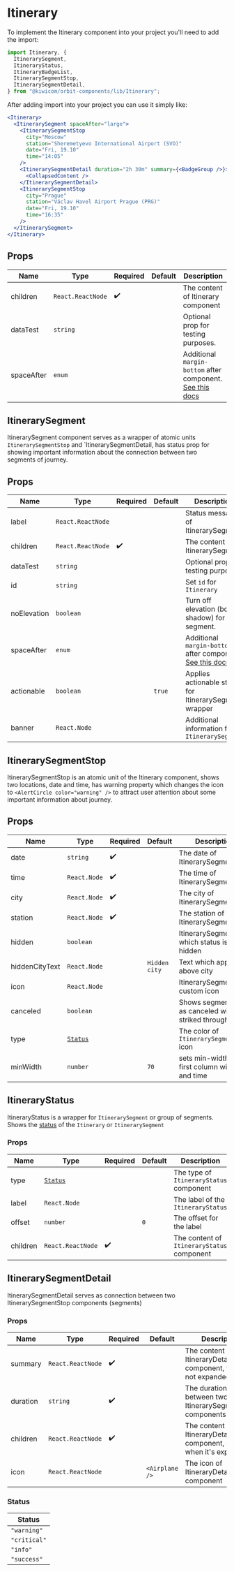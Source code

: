 # Itinerary

To implement the Itinerary component into your project you'll need to add the import:

```jsx
import Itinerary, {
  ItinerarySegment,
  ItineraryStatus,
  ItineraryBadgeList,
  ItinerarySegmentStop,
  ItinerarySegmentDetail,
} from "@kiwicom/orbit-components/lib/Itinerary";
```

After adding import into your project you can use it simply like:

```jsx
<Itinerary>
  <ItinerarySegment spaceAfter="large">
    <ItinerarySegmentStop
      city="Moscow"
      station="Sheremetyevo International Airport (SVO)"
      date="Fri, 19.10"
      time="14:05"
    />
    <ItinerarySegmentDetail duration="2h 30m" summary={<BadgeGroup />}>
      <CollapsedContent />
    </ItinerarySegmentDetail>
    <ItinerarySegmentStop
      city="Prague"
      station="Václav Havel Airport Prague (PRG)"
      date="Fri, 19.10"
      time="16:35"
    />
  </ItinerarySegment>
</Itinerary>
```

## Props

| Name       | Type              | Required           | Default | Description                                                                                                                                                    |
| ---------- | ----------------- | ------------------ | ------- | -------------------------------------------------------------------------------------------------------------------------------------------------------------- |
| children   | `React.ReactNode` | :heavy_check_mark: |         | The content of Itinerary component                                                                                                                             |
| dataTest   | `string`          |                    |         | Optional prop for testing purposes.                                                                                                                            |
| spaceAfter | `enum`            |                    |         | Additional `margin-bottom` after component. [See this docs](https://github.com/kiwicom/orbit/tree/master/packages/orbit-components/src/common/getSpacingToken) |

## ItinerarySegment

ItinerarySegment component serves as a wrapper of atomic units `ItinerarySegmentStop` and `ItinerarySegmentDetail, has status prop for showing important information about the connection between two segments of journey.

## Props

| Name        | Type              | Required           | Default | Description                                                                                                                                                    |
| ----------- | ----------------- | ------------------ | ------- | -------------------------------------------------------------------------------------------------------------------------------------------------------------- |
| label       | `React.ReactNode` |                    |         | Status message of ItinerarySegment                                                                                                                             |
| children    | `React.ReactNode` | :heavy_check_mark: |         | The content of ItinerarySegment                                                                                                                                |
| dataTest    | `string`          |                    |         | Optional prop for testing purposes.                                                                                                                            |
| id          | `string`          |                    |         | Set `id` for `Itinerary`                                                                                                                                       |
| noElevation | `boolean`         |                    |         | Turn off elevation (box-shadow) for a segment.                                                                                                                 |
| spaceAfter  | `enum`            |                    |         | Additional `margin-bottom` after component. [See this docs](https://github.com/kiwicom/orbit/tree/master/packages/orbit-components/src/common/getSpacingToken) |
| actionable  | `boolean`         |                    | `true`  | Applies actionable styles for ItinerarySegment wrapper                                                                                                         |
| banner      | `React.Node`      |                    |         | Additional information for `ItinerarySegment`                                                                                                                  |

## ItinerarySegmentStop

ItinerarySegmentStop is an atomic unit of the Itinerary component, shows two locations, date and time, has warning property which changes the icon to `<AlertCircle color="warning" />` to attract user attention about some important information about journey.

## Props

| Name           | Type                | Required           | Default       | Description                                              |
| -------------- | ------------------- | ------------------ | ------------- | -------------------------------------------------------- |
| date           | `string`            | :heavy_check_mark: |               | The date of ItinerarySegmentStop                         |
| time           | `React.Node`        | :heavy_check_mark: |               | The time of ItinerarySegmentStop                         |
| city           | `React.Node`        | :heavy_check_mark: |               | The city of ItinerarySegmentStop                         |
| station        | `React.Node`        | :heavy_check_mark: |               | The station of ItinerarySegmentStop                      |
| hidden         | `boolean`           |                    |               | ItinerarySegmentStop which status is hidden              |
| hiddenCityText | `React.Node`        |                    | `Hidden city` | Text which appears above city                            |
| icon           | `React.Node`        |                    |               | ItinerarySegmentStop custom icon                         |
| canceled       | `boolean`           |                    |               | Shows segment stop as canceled with striked through Text |
| type           | [`Status`](#status) |                    |               | The color of `ItinerarySegmentStop` icon                 |
| minWidth       | `number`            |                    | `70`          | sets min-width for first column with date and time       |

## ItineraryStatus

ItineraryStatus is a wrapper for `ItinerarySegment` or group of segments. Shows the [status](#status) of the `Itinerary` or `ItinerarySegment`

### Props

| Name     | Type                | Required           | Default | Description                                |
| -------- | ------------------- | ------------------ | ------- | ------------------------------------------ |
| type     | [`Status`](#status) |                    |         | The type of `ItineraryStatus` component    |
| label    | `React.Node`        |                    |         | The label of the `ItineraryStatus`         |
| offset   | `number`            |                    | `0`     | The offset for the label                   |
| children | `React.ReactNode`   | :heavy_check_mark: |         | The content of `ItineraryStatus` component |

## ItinerarySegmentDetail

ItinerarySegmentDetail serves as connection between two ItinerarySegmentStop components (segments)

### Props

| Name     | Type              | Required           | Default        | Description                                                        |
| -------- | ----------------- | ------------------ | -------------- | ------------------------------------------------------------------ |
| summary  | `React.ReactNode` | :heavy_check_mark: |                | The content of ItineraryDetail component, when it's not expanded   |
| duration | `string`          | :heavy_check_mark: |                | The duration between two ItinerarySegmentStop components           |
| children | `React.ReactNode` | :heavy_check_mark: |                | The content of ItineraryDetail component, shown when it's expanded |
| icon     | `React.ReactNode` |                    | `<Airplane />` | The icon of ItineraryDetail component                              |

### Status

| Status       |
| ------------ |
| `"warning"`  |
| `"critical"` |
| `"info"`     |
| `"success"`  |
